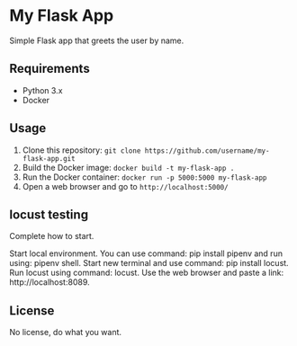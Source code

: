 # My Flask App

Simple Flask app that greets the user by name.

## Requirements

- Python 3.x
- Docker

## Usage

1. Clone this repository: `git clone https://github.com/username/my-flask-app.git`
2. Build the Docker image: `docker build -t my-flask-app .`
3. Run the Docker container: `docker run -p 5000:5000 my-flask-app`
4. Open a web browser and go to `http://localhost:5000/`

## locust testing

Complete how to start.

Start local environment. You can use command: pip install pipenv and run using: pipenv shell.
Start new terminal and use command: pip install locust.
Run locust using command: locust.
Use the web browser and paste a link: http://localhost:8089.

## License

No license, do what you want.
